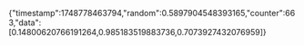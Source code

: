 {"timestamp":1748778463794,"random":0.5897904548393165,"counter":663,"data":[0.14800620766191264,0.985183519883736,0.7073927432076959]}
